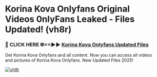 # Korina Kova Onlyfans Original Videos 0nlyFans Leaked - Files Updated! (vh8r)

<h3>🔴 CLICK HERE 🌐==►► <a href="https://tinyurl.com/ehrbuxhb" rel="nofollow">Korina Kova Onlyfans Updated Files</a></h3>

Get Korina Kova Onlyfans and all content. Now you can access all videos and pictures of Korina Kova Onlyfans. New Updated Files 2025!

[![vh8r](https://i.imgur.com/lVYEuWS.gif)](https://tinyurl.com/ehrbuxhb)

